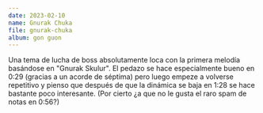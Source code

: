 ```yaml
---
date: 2023-02-10
name: Gnurak Chuka
file: gnurak-chuka
album: gon guon
---
```


Una tema de lucha de boss absolutamente loca con la primera melodía basándose en "Gnurak Skulur". El pedazo se hace especialmente bueno en 0:29 (gracias a un acorde de séptima) pero luego empeze a volverse repetitivo y pienso que después de que la dinámica se baja en 1:28 se hace bastante poco interesante. (Por cierto ¿a que no le gusta el raro spam de notas en 0:56?)
